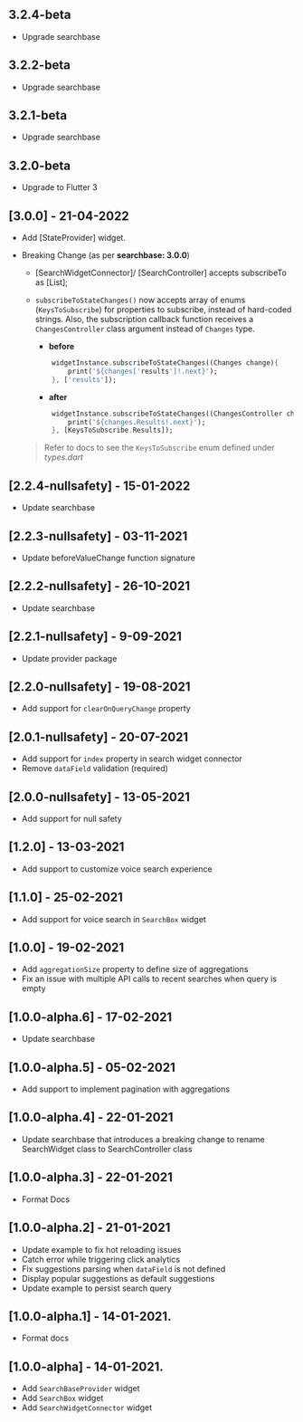 ## 3.2.4-beta

- Upgrade searchbase

## 3.2.2-beta

- Upgrade searchbase

## 3.2.1-beta

- Upgrade searchbase

## 3.2.0-beta

- Upgrade to Flutter 3

## [3.0.0] - 21-04-2022

- Add [StateProvider] widget.
- Breaking Change (as per **searchbase: 3.0.0**)

  - [SearchWidgetConnector]/ [SearchController] accepts subscribeTo as [List<KeysToSubscribe>];
  - `subscribeToStateChanges()` now accepts array of enums (`KeysToSubscribe`) for properties to subscribe, instead of hard-coded strings.
    Also, the subscription callback function receives a `ChangesController` class argument instead of `Changes` type.

    - **before**

    ```dart
        widgetInstance.subscribeToStateChanges((Changes change){
            print('${changes['results']!.next}');
        }, ['results']);
    ```

    - **after**

    ```dart
        widgetInstance.subscribeToStateChanges((ChangesController change){
            print('${changes.Results!.next}');
        }, [KeysToSubscribe.Results]);
    ```

  > Refer to docs to see the `KeysToSubscribe` enum defined under _types.dart_

## [2.2.4-nullsafety] - 15-01-2022

- Update searchbase

## [2.2.3-nullsafety] - 03-11-2021

- Update beforeValueChange function signature

## [2.2.2-nullsafety] - 26-10-2021

- Update searchbase

## [2.2.1-nullsafety] - 9-09-2021

- Update provider package

## [2.2.0-nullsafety] - 19-08-2021

- Add support for `clearOnQueryChange` property

## [2.0.1-nullsafety] - 20-07-2021

- Add support for `index` property in search widget connector
- Remove `dataField` validation (required)

## [2.0.0-nullsafety] - 13-05-2021

- Add support for null safety

## [1.2.0] - 13-03-2021

- Add support to customize voice search experience

## [1.1.0] - 25-02-2021

- Add support for voice search in `SearchBox` widget

## [1.0.0] - 19-02-2021

- Add `aggregationSize` property to define size of aggregations
- Fix an issue with multiple API calls to recent searches when query is empty

## [1.0.0-alpha.6] - 17-02-2021

- Update searchbase

## [1.0.0-alpha.5] - 05-02-2021

- Add support to implement pagination with aggregations

## [1.0.0-alpha.4] - 22-01-2021

- Update searchbase that introduces a breaking change to rename SearchWidget class to SearchController class

## [1.0.0-alpha.3] - 22-01-2021

- Format Docs

## [1.0.0-alpha.2] - 21-01-2021

- Update example to fix hot reloading issues
- Catch error while triggering click analytics
- Fix suggestions parsing when `dataField` is not defined
- Display popular suggestions as default suggestions
- Update example to persist search query

## [1.0.0-alpha.1] - 14-01-2021.

- Format docs

## [1.0.0-alpha] - 14-01-2021.

- Add `SearchBaseProvider` widget
- Add `SearchBox` widget
- Add `SearchWidgetConnector` widget
